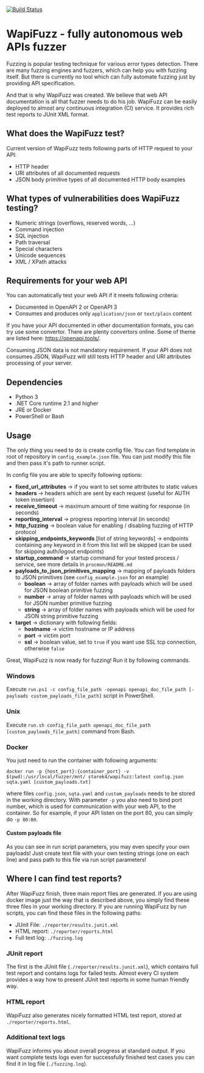[![Build Status](https://travis-ci.com/ysoftdevs/wapifuzz.svg?branch=master)](https://travis-ci.com/ysoftdevs/wapifuzz)

# WapiFuzz - fully autonomous web APIs fuzzer
Fuzzing is popular testing technique for various error types detection. There are many fuzzing engines and fuzzers, which can help you with fuzzing itself. But there is currently no tool which can fully automate fuzzing just by providing API specification.

And that is why WapiFuzz was created. We believe that web API documentation is all that fuzzer needs to do his job. WapiFuzz can be easily deployed to almost any continuous integration (CI) service. It provides rich test reports to JUnit XML format.

## What does the WapiFuzz test?
Current version of WapiFuzz tests following parts of HTTP request to your API:
- HTTP header
- URI attributes of all documented requests
- JSON body primitive types of all documented HTTP body examples

## What types of vulnerabilities does WapiFuzz testing?
- Numeric strings (overflows, reserved words, ...)
- Command injection
- SQL injection
- Path traversal
- Special characters
- Unicode sequences
- XML / XPath attacks

## Requirements for your web API
You can automatically test your web API if it meets following criteria:
- Documented in OpenAPI 2 or OpenAPI 3
- Consumes and produces only `application/json` or `text/plain` content

If you have your API documented in other documentation formats, you can try use some convertor.
There are plenty convertors online. Some of theme are listed here: https://openapi.tools/.

Consuming JSON data is not mandatory requirement. If your API does not consumes JSON, WapiFuzz will still tests HTTP header and URI attributes processing of your server.

## Dependencies
- Python 3
- .NET Core runtime 2.1 and higher
- JRE or Docker
- PowerShell or Bash

## Usage
The only thing you need to do is create config file. You can find template in root of repository in `config_example.json` file. You can just modify this file and then pass it's path to runner script.

In config file you are able to specify following options:
- **fixed_url_attributes** -> if you want to set some attributes to static values
- **headers** -> headers which are sent by each request (useful for AUTH token insertion)
- **receive_timeout** -> maximum amount of time waiting for response (in seconds)
- **reporting_interval** -> progress reporting interval (in seconds)
- **http_fuzzing** -> boolean value for enabling / disabling fuzzing of HTTP protocol
- **skipping_endpoints_keywords** [list of string keywords] -> endpoints containing any keyword in it from this list will be skipped (can be used for skipping auth/logout endpoints)
- **startup_command** -> startup command for your tested process / service, see more details in `procmon/README.md`
- **payloads_to_json_primitives_mapping** -> mapping of payloads folders to JSON primitives (see `config_example.json` for an example)
  - **boolean** -> array of folder names with payloads which will be used for JSON boolean primitive fuzzing
  - **number** -> array of folder names with payloads which will be used for JSON number primitive fuzzing
  - **string** -> array of folder names with payloads which will be used for JSON string primitive fuzzing
- **target** -> dictionary with following fields:
  - **hostname** -> victim hostname or IP address
  - **port** -> victim port
  - **ssl** -> boolean value, set to `true` if you want use SSL tcp connection, otherwise `false`

Great, WapiFuzz is now ready for fuzzing! Run it by following commands.
### Windows
Execute `run.ps1 -c config_file_path -openapi openapi_doc_file_path [-payloads custom_payloads_file_path]` script in PowerShell.

### Unix
Execute `run.sh config_file_path openapi_doc_file_path [custom_payloads_file_path]` command from Bash.

### Docker
You just need to run the container with following arguments:

`docker run -p {host_port}:{container_port} -v $(pwd):/usr/local/fuzzer/mnt/ starek4/wapifuzz:latest config.json sqta.yaml [custom_payloads.txt]`

where files `config.json`, `sqta.yaml` and `custom_payloads` needs to be stored in the working directory.
With parameter `-p` you also need to bind port number, which is used for communication with your web API, to the container.
So for example, if your API listen on the port 80, you can simply do `-p 80:80`.

#### Custom payloads file
As you can see in run script parameters, you may even specify your own payloads! Just create text file with your own testing strings (one on each line) and pass path to this file via run script parameters!


## Where I can find test reports?
After WapiFuzz finish, three main report files are generated. If you are using docker image just the way that is described above, you simply find these three files in your working directory.
If you are running WapiFuzz by run scripts, you can find these files in the following paths:

- JUnit File: `./reporter/results.junit.xml`
- HTML report: `./reporter/reports.html`
- Full text log: `./fuzzing.log`

### JUnit report
The first is the JUnit file (`./reporter/results.junit.xml`), which contains full test report and contains logs for failed tests. Almost every CI system provides a way how to present JUnit test reports in some human friendly way.

### HTML report
WapiFuzz also generates nicely formatted HTML test report, stored at `./reporter/reports.html`.

### Additional text logs
WapiFuzz informs you about overall progress at standard output. If you want complete tests logs even
for successfully finished test cases you can find it in log file (`./fuzzing.log`).
